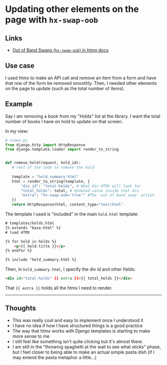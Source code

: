 # Updating other elements on the page with `hx-swap-oob` 

## Links 

- [Out of Band Swaps (`hx-swap-oob`) in htmx docs](https://htmx.org/docs/#oob_swaps)

## Use case 

I used htmx to make an API call and remove an item from a form and have that row of the form be removed smoothly. Then, I needed other elements on the page to update (such as the total number of items). 

## Example 

 Say I am removing a book from my "Holds" list at the library. I want the total number of books I have on hold to update on that screen. 

 In my view:

 ```python
# views.py
from django.http import HttpResponse
from django.template.loader import render_to_string


def remove_hold(request, hold_id):
    # rest of the code to remove the hold 
    
    template = "hold_summary.html"
    html = render_to_string(template, {
        "div_id": "total-holds", # What div HTMX will look for 
        "total_holds": total, # Updated value inside that div
        "extra": "hx-swap-oob='true'" #The 'out of band swap' action 
    })
    return HttpResponse(html, content_type="text/html"

 ```

 The template I used is "included" in the main `hold.html` template: 

```html
# templates/holds.html 
{% extends "base.html" %}
# load HTMX 

{% for hold in holds %}
    <p>{{ hold.title }}</p>
{% endfor %} 

{% include "hold_summary.html %}
```

Then, in `hold_summary.html`, I specify the div id and other fields: 

```html
<div id="total-holds" {{ extra }}>{{ total_holds }}</div>
```

That `{{ extra }}` holds all the htmx I need to render. 

--- 

## Thoughts 

- This was really cool and easy to implement once I understood it 
- I have no idea if how I have structured things is a good practice  
- The way that htmx works with Django templates is starting to make more sense to me 
- I still feel like something isn't quite clicking but it's almost there.  
- I am still in the "throwing spaghetti at the wall to see what sticks" phase, but I feel closer to being able to make an actual simple pasta dish (if I may extend the pasta metaphor a little...) 

